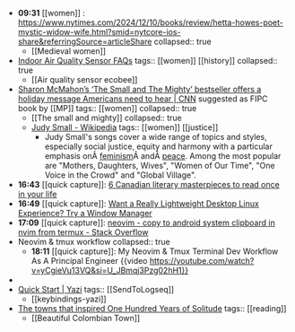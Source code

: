 - **09:31** [[women]] : https://www.nytimes.com/2024/12/10/books/review/hetta-howes-poet-mystic-widow-wife.html?smid=nytcore-ios-share&referringSource=articleShare
  collapsed:: true
	- [[Medieval women]]
- [Indoor Air Quality Sensor FAQs](https://support.ecobee.com/s/articles/air-quality-sensor-faqs#:~:text=Your%20Smart%20Thermostat%20Premium%20can,(VOCs)%20around%20your%20thermostat.)
  tags:: [[women]] [[history]]
  collapsed:: true
	- [[Air quality sensor ecobee]]
- [Sharon McMahon’s ‘The Small and The Mighty’ bestseller offers a holiday message Americans need to hear | CNN](https://www.cnn.com/2024/12/21/us/sharon-mcmahon-book-small-mighty-cec?cid=ios_app) suggested as FIPC book by [[MP]] 
  tags:: [[women]]
  collapsed:: true
	- [[The small and mighty]]
	  collapsed:: true
	- [Judy Small - Wikipedia](https://en.wikipedia.org/wiki/Judy_Small#Discography)
	  tags:: [[women]] [[justice]]
		- Judy Small's songs cover a wide range of topics and styles, especially social justice, equity and harmony with a particular emphasis onÂ [feminism](https://en.wikipedia.org/wiki/Feminism)Â andÂ [peace](https://en.wikipedia.org/wiki/Peace). Among the most popular are "Mothers, Daughters, Wives", "Women of Our Time", "One Voice in the Crowd" and "Global Village".
- **16:43** [[quick capture]]:  [6 Canadian literary masterpieces to read once in your life](https://www.en-vols.com/en/inspirations-en/culture-en/best-books-canada/)
- **16:49** [[quick capture]]:  [Want a Really Lightweight Desktop Linux Experience? Try a Window Manager](https://www.howtogeek.com/want-a-really-lightweight-desktop-linux-experience-try-a-window-manager/)
- **17:09** [[quick capture]]:  [neovim - copy to android system clipboard in nvim from termux - Stack Overflow](https://stackoverflow.com/questions/76478820/copy-to-android-system-clipboard-in-nvim-from-termux)
- Neovim & tmux workflow
  collapsed:: true
	- **18:11** [[quick capture]]:  My Neovim & Tmux Terminal Dev Workflow As A Principal Engineer {{video https://youtube.com/watch?v=yCgieVu13VQ&si=U_JBmqj3Pzg02hH1}}
-
- [Quick Start | Yazi](https://yazi-rs.github.io/docs/quick-start/)
  tags:: [[SendToLogseq]]
	- [[keybindings-yazi]]
- [The towns that inspired One Hundred Years of Solitude](https://www.bbc.com/travel/article/20241218-the-towns-that-inspired-one-hundred-years-of-solitude)
  tags:: [[reading]]
	- [[Beautiful Colombian Town]]